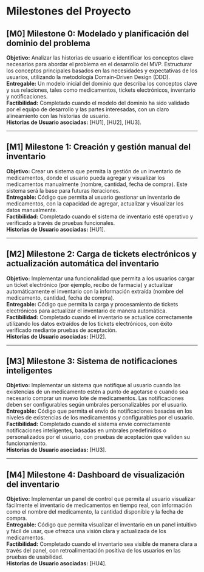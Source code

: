 # Milestones del Proyecto

## [M0] Milestone 0: Modelado y planificación del dominio del problema  
**Objetivo:** Analizar las historias de usuario e identificar los conceptos clave necesarios para abordar el problema en el desarrollo del MVP. Estructurar los conceptos principales basados en las necesidades y expectativas de los usuarios, utilizando la metodología Domain-Driven Design (DDD).  
**Entregable:** Un modelo inicial del dominio que describa los conceptos clave y sus relaciones, tales como medicamentos, tickets electrónicos, inventario y notificaciones.  
**Factibilidad:** Completado cuando el modelo del dominio ha sido validado por el equipo de desarrollo y las partes interesadas, con un claro alineamiento con las historias de usuario.  
**Historias de Usuario asociadas:** [HU1], [HU2], [HU3].

---

## [M1] Milestone 1: Creación y gestión manual del inventario  
**Objetivo:** Crear un sistema que permita la gestión de un inventario de medicamentos, donde el usuario pueda agregar y visualizar los medicamentos manualmente (nombre, cantidad, fecha de compra). Este sistema será la base para futuras iteraciones.  
**Entregable:** Código que permita al usuario gestionar un inventario de medicamentos, con la capacidad de agregar, actualizar y visualizar los datos manualmente.  
**Factibilidad:** Completado cuando el sistema de inventario esté operativo y verificado a través de pruebas funcionales.  
**Historias de Usuario asociadas:** [HU1].

---

## [M2] Milestone 2: Carga de tickets electrónicos y actualización automática del inventario  
**Objetivo:** Implementar una funcionalidad que permita a los usuarios cargar un ticket electrónico (por ejemplo, recibo de farmacia) y actualizar automáticamente el inventario con la información extraída (nombre del medicamento, cantidad, fecha de compra).  
**Entregable:** Código que permita la carga y procesamiento de tickets electrónicos para actualizar el inventario de manera automática.  
**Factibilidad:** Completado cuando el inventario se actualice correctamente utilizando los datos extraídos de los tickets electrónicos, con éxito verificado mediante pruebas de aceptación.  
**Historias de Usuario asociadas:** [HU2].

---

## [M3] Milestone 3: Sistema de notificaciones inteligentes  
**Objetivo:** Implementar un sistema que notifique al usuario cuando las existencias de un medicamento estén a punto de agotarse o cuando sea necesario comprar un nuevo lote de medicamentos. Las notificaciones deben ser configurables según umbrales personalizables por el usuario.  
**Entregable:** Código que permita el envío de notificaciones basadas en los niveles de existencias de los medicamentos y configurables por el usuario.  
**Factibilidad:** Completado cuando el sistema envíe correctamente notificaciones inteligentes, basadas en umbrales predefinidos o personalizados por el usuario, con pruebas de aceptación que validen su funcionamiento.  
**Historias de Usuario asociadas:** [HU3].

---

## [M4] Milestone 4: Dashboard de visualización del inventario  
**Objetivo:** Implementar un panel de control que permita al usuario visualizar fácilmente el inventario de medicamentos en tiempo real, con información como el nombre del medicamento, la cantidad disponible y la fecha de compra.  
**Entregable:** Código que permita visualizar el inventario en un panel intuitivo y fácil de usar, que ofrezca una visión clara y actualizada de los medicamentos.  
**Factibilidad:** Completado cuando el inventario sea visible de manera clara a través del panel, con retroalimentación positiva de los usuarios en las pruebas de usabilidad.  
**Historias de Usuario asociadas:** [HU4].
